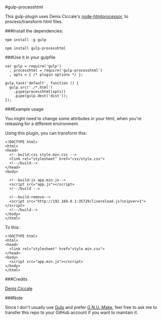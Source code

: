 #gulp-processhtml

This gulp-plugin uses Denis Ciccale's [node-htmlprocessor](https://github.com/dciccale/node-htmlprocessor),
to process/transform html files.

###Install the dependencies:

`npm install -g gulp`

`npm install gulp-processhtml`

###Use it in your gulpfile

```
var gulp = require('gulp')
  , processhtml = require('gulp-processhtml')
  , opts = { /* plugin options */ };

gulp.task('default', function () {
  gulp.src('./*.html')
    .pipe(processhtml(opts))
    .pipe(gulp.dest('dist'));
});
```

###Example usage

You might need to change some attributes in your html, when you're releasing
for a different environment.

Using this plugin, you can transform this:

```
<!DOCTYPE html>
<html>
<head>
  <!--build:css style.min.css -->
  <link rel="stylesheet" href="css/style.css">
  <!--/build-->
</head>
<body>

  <!--build:js app.min.js-->
  <script src="app.js"></script>
  <!--/build -->

  <!--build:remove-->
  <script src="http://192.168.0.1:35729/livereload.js?snipver=1"></script>
  <!--/build-->
</body>
</html>
```

To this:

```
<!DOCTYPE html>
<html>
<head>
  <link rel="stylesheet" href="style.min.css">
</head>
<body>
  <script src="app.min.js"></script>
</body>
</html>
```

###Credits

[Denis Ciccale](https://twitter.com/tdecs)

###Note

Since I don't usually use [Gulp](http://gulpjs.com) and prefer [G.N.U. Make](http://www.gnu.org/software/make),
feel free to ask me to transfer this repo to your GitHub account if you want to maintain it.



